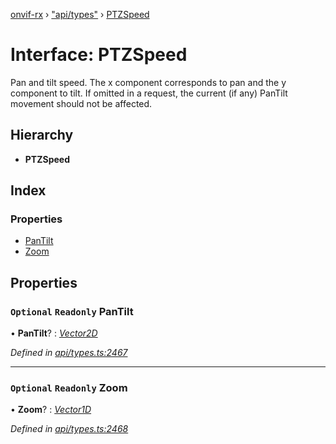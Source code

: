 [onvif-rx](../README.md) › ["api/types"](../modules/_api_types_.md) › [PTZSpeed](_api_types_.ptzspeed.md)

# Interface: PTZSpeed

Pan and tilt speed. The x component corresponds to pan and the y component to tilt. If omitted in a request, the current (if any) PanTilt movement should not be affected.

## Hierarchy

* **PTZSpeed**

## Index

### Properties

* [PanTilt](_api_types_.ptzspeed.md#optional-readonly-pantilt)
* [Zoom](_api_types_.ptzspeed.md#optional-readonly-zoom)

## Properties

### `Optional` `Readonly` PanTilt

• **PanTilt**? : *[Vector2D](_api_types_.vector2d.md)*

*Defined in [api/types.ts:2467](https://github.com/patrickmichalina/onvif-rx/blob/3e9b152/src/api/types.ts#L2467)*

___

### `Optional` `Readonly` Zoom

• **Zoom**? : *[Vector1D](_api_types_.vector1d.md)*

*Defined in [api/types.ts:2468](https://github.com/patrickmichalina/onvif-rx/blob/3e9b152/src/api/types.ts#L2468)*

